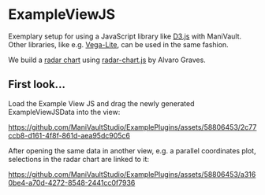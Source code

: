 # ExampleViewJS

Exemplary setup for using a JavaScript library like [D3.js](https://github.com/d3/d3) with ManiVault. Other libraries, like e.g. [Vega-Lite](https://github.com/vega/vega-lite), can be used in the same fashion.

We build a [radar chart](https://en.wikipedia.org/wiki/Radar_chart) using [radar-chart.js](https://github.com/alangrafu/radar-chart-d3) by Alvaro Graves.

## First look...
Load the Example View JS and drag the newly generated ExampleViewJSData into the view:

https://github.com/ManiVaultStudio/ExamplePlugins/assets/58806453/2c77ccb8-d161-4f8f-861d-aea95dc905c6

After opening the same data in another view, e.g. a parallel coordinates plot, selections in the radar chart are linked to it:

https://github.com/ManiVaultStudio/ExamplePlugins/assets/58806453/a3160be4-a70d-4272-8548-2441cc0f7936

